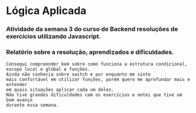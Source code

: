 # Lógica Aplicada

### Atividade da semana 3 do curso de Backend resoluções de exercícios utilizando Javascript.

### Relatório sobre a resolução, aprendizados e dificuldades.
    Consegui compreender bem sobre como funciona a estrutura condicional,
    escopo local e global e funções. 
    Ainda não conhecia sobre switch e por enquanto me sinto
    mais confortável em utilizar funções, porém quero me aprofundar mais e entender
    em quais situações aplicar cada um deles.
    Não tive grandes dificuldades com os exercícios e notei que tive um bom avanço 
    durante essa semana.
